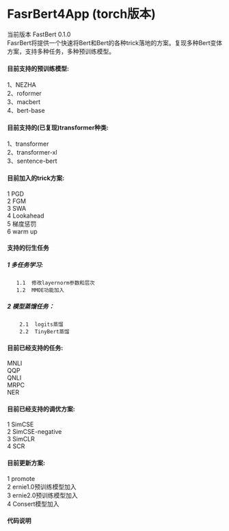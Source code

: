 # FasrBert4App  (torch版本)
当前版本 FastBert 0.1.0  
FasrBert将提供一个快速将Bert和Bert的各种trick落地的方案。复现多种Bert变体方案，支持多种任务，多种预训练模型。
#### 目前支持的预训练模型:
1、NEZHA  
2、roformer  
3、macbert  
4、bert-base
#### 目前支持的(已复现)transformer种类:
1、transformer  
2、transformer-xl  
3、sentence-bert
#### 目前加入的trick方案:
1 PGD  
2 FGM  
3 SWA  
4 Lookahead  
5 梯度惩罚  
6 warm up  
#### 支持的衍生任务
##### 1 多任务学习:  
       1.1  修改layernorm参数和层次  
       1.2  MMOE功能加入  
##### 2 模型蒸馏任务：  
        2.1  logits蒸馏
        2.2  TinyBert蒸馏
#### 目前已经支持的任务:
MNLI  
QQP  
QNLI  
MRPC  
NER  
#### 目前已经支持的调优方案:
1 SimCSE  
2 SimCSE-negative   
3 SimCLR  
4 SCR  
#### 目前更新方案:
1 promote  
2 ernie1.0预训练模型加入  
3 ernie2.0预训练模型加入  
4 Consert模型加入  

#### 代码说明


